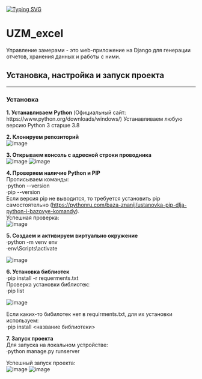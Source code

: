 <!---Пример кода-->
[![Typing SVG](https://readme-typing-svg.herokuapp.com?color=%d9eb0f&lines=Управление+замерами)](https://git.io/typing-svg)
# UZM_excel
Управление замерами - это web-приложение на Django для генерации отчетов, хранения данных и работы с ними.  
<h2> Установка, настройка и запуск проекта </h3>
<hr>
<h3> Установка </h3>  
<b>1. Устанавливаем Python </b> (Официальный сайт: https://www.python.org/downloads/windows/)  
Устанавливаем любую версию Python 3 старше 3.8  

<b>2. Клонируем репозиторий </b>  
![image](https://user-images.githubusercontent.com/79474789/235148752-3631ffa7-706b-413a-9227-e5cbd2853cf2.png)

<b>3. Открываем консоль с адресной строки проводника </b>  
![image](https://user-images.githubusercontent.com/79474789/235149056-96bf3d1c-7892-41d2-bd52-6fdaab85b71e.png)
![image](https://user-images.githubusercontent.com/79474789/235149078-20b69f43-f89b-43fd-8016-4d70562e14f9.png)

<b>4. Проверяем наличие Python и PIP </b>  
Прописываем команды:   
·python --version  
·pip --version  
Если версия pip не выводится, 
то требуется установить pip самостоятельно 
(https://pythonru.com/baza-znanij/ustanovka-pip-dlja-python-i-bazovye-komandy).  
Успешная проверка:  
![image](https://user-images.githubusercontent.com/79474789/235150465-ba2ebfae-dc96-43f6-ba28-9d07098327a9.png)

<b>5. Создаем и активируем виртуально окружение </b>  
·python -m venv env   
·env\Scripts\activate  

![image](https://user-images.githubusercontent.com/79474789/235152459-60821dd4-c0dd-4dd1-99f0-457258d3c7ad.png)

<b>6. Установка библиотек </b>  
·pip install -r requerments.txt  
Проверка установки библиотек:  
·pip list

![image](https://user-images.githubusercontent.com/79474789/235153388-dd2b0970-604b-41c9-8c01-6471d642f6d7.png)

Если каких-то бибилотек нет в requirments.txt, для их установки используем:  
·pip install <название библиотеки>  

<b>7. Запуск проекта </b>  
Для запуска на локальном устройстве:  
·python manage.py runserver   

Успешный запуск проекта:  
![image](https://user-images.githubusercontent.com/79474789/235154129-0846adac-7f23-401d-b8f9-6c953eee95d1.png)
![image](https://user-images.githubusercontent.com/79474789/235154229-24506897-d013-44ba-ace5-0c20d46363cb.png)


